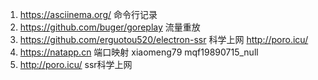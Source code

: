 1. https://asciinema.org/  命令行记录
2. https://github.com/buger/goreplay 流量重放
3. https://github.com/erguotou520/electron-ssr 科学上网 http://poro.icu/
4. https://natapp.cn 端口映射 xiaomeng79  mqf19890715_null
5. http://poro.icu/  ssr科学上网